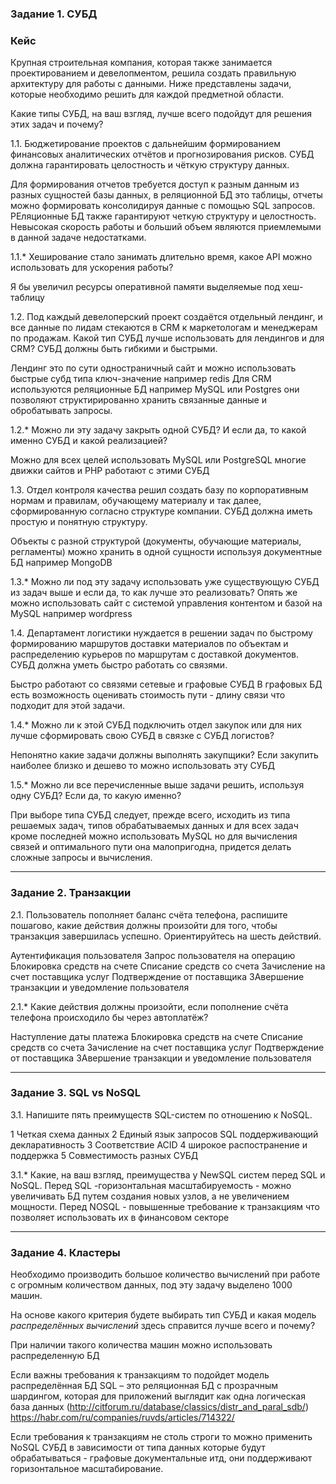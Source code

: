### Задание 1. СУБД

### Кейс
Крупная строительная компания, которая также занимается проектированием и девелопментом, решила создать 
правильную архитектуру для работы с данными. Ниже представлены задачи, которые необходимо решить для
каждой предметной области. 

Какие типы СУБД, на ваш взгляд, лучше всего подойдут для решения этих задач и почему? 
 
1.1. Бюджетирование проектов с дальнейшим формированием финансовых аналитических отчётов и прогнозирования рисков.
СУБД должна гарантировать целостность и чёткую структуру данных.

Для формирования отчетов требуется доступ к разным данным из разных сущностей базы данных, в реляционной БД это таблицы, отчеты можно формировать консолидируя данные с помощью SQL запросов. РЕляционные БД также гарантируют четкую структуру и целостность. Невысокая скорость работы и больший объем являются приемлемыми в данной задаче недостатками.

1.1.* Хеширование стало занимать длительно время, какое API можно использовать для ускорения работы? 

Я бы увеличил ресурсы оперативной памяти выделяемые под хеш-таблицу

1.2. Под каждый девелоперский проект создаётся отдельный лендинг, и все данные по лидам стекаются в CRM к 
маркетологам и менеджерам по продажам. Какой тип СУБД лучше использовать для лендингов и для CRM? 
СУБД должны быть гибкими и быстрыми.

Лендинг это по сути одностраничный сайт и можно использовать быстрые субд типа ключ-значение например redis
Для CRM используются реляционные БД например MySQL или Postgres они позволяют структирированно хранить связанные данные и обробатывать запросы.

1.2.* Можно ли эту задачу закрыть одной СУБД? И если да, то какой именно СУБД и какой реализацией?

Можно для всех целей использовать MySQL или PostgreSQL многие движки сайтов и PHP работают с этими СУБД

1.3. Отдел контроля качества решил создать базу по корпоративным нормам и правилам, обучающему материалу 
и так далее, сформированную согласно структуре компании. СУБД должна иметь простую и понятную структуру.

Объекты с разной структурой (документы, обучающие материалы, регламенты) можно хранить в одной сущности используя документные БД например MongoDB

1.3.* Можно ли под эту задачу использовать уже существующую СУБД из задач выше и если да, то как лучше это 
реализовать?
Опять же можно использовать сайт с системой управления контентом и базой на MySQL например wordpress

1.4. Департамент логистики нуждается в решении задач по быстрому формированию маршрутов доставки материалов 
по объектам и распределению курьеров по маршрутам с доставкой документов. СУБД должна уметь быстро работать
со связями.

Быстро работают со связями сетевые и графовые СУБД В графовых БД есть возможность оценивать стоимость пути - длину связи что подходит для этой задачи.

1.4.* Можно ли к этой СУБД подключить отдел закупок или для них лучше сформировать свою СУБД в связке с СУБД 
логистов?

Непонятно какие задачи должны выполнять закупщики? Если закупить наиболее близко и дешево то можно использовать эту СУБД 

1.5.* Можно ли все перечисленные выше задачи решить, используя одну СУБД? Если да, то какую именно?

При выборе типа СУБД следует, прежде всего, исходить из типа решаемых задач, типов обрабатываемых данных и для всех задач кроме последней можно использовать MySQL но для вычисления связей и оптимального пути она малопригодна, придется делать сложные запросы и вычисления. 



---

### Задание 2. Транзакции

2.1. Пользователь пополняет баланс счёта телефона, распишите пошагово, какие действия должны произойти для того, чтобы 
транзакция завершилась успешно. Ориентируйтесь на шесть действий.

Аутентификация пользователя
Запрос пользователя на операцию
Блокировка средств на счете
Списание средств со счета
Зачисление на счет поставщика услуг
Подтверждение от поставщика
ЗАвершение транзакции и уведомление пользователя


2.1.* Какие действия должны произойти, если пополнение счёта телефона происходило бы через автоплатёж?



Наступление даты платежа
Блокировка средств на счете
Списание средств со счета
Зачисление на счет поставщика услуг
Подтверждение от поставщика
ЗАвершение транзакции и уведомление пользователя

---

### Задание 3. SQL vs NoSQL

3.1. Напишите пять преимуществ SQL-систем по отношению к NoSQL. 

1 Четкая схема данных
2 Единый язык запросов SQL поддерживающий декларативность
3 Соответствие ACID
4 широкое распостранение и поддержка
5 Совместимость разных СУБД


3.1.* Какие, на ваш взгляд, преимущества у NewSQL систем перед SQL и NoSQL.
Перед SQL -горизонтальная масштабируемость - можно увеличивать БД путем создания новых узлов, а не увеличением мощности.
Перед NOSQL - повышенные требование к транзакциям что позволяет использовать их в финансовом секторе


---

### Задание 4. Кластеры

Необходимо производить большое количество вычислений при работе с огромным количеством данных, под эту задачу 
выделено 1000 машин. 

На основе какого критерия будете выбирать тип СУБД и какая модель *распределённых вычислений* 
здесь справится лучше всего и почему?

При наличии такого количества машин можно использовать распределенную БД 

Если важны требования к транзакциям то подойдет модель распределённая БД SQL – это реляционная БД с прозрачным шардингом, которая для приложений выглядит как одна логическая база данных (http://citforum.ru/database/classics/distr_and_paral_sdb/)
https://habr.com/ru/companies/ruvds/articles/714322/

Если требования к транзакциям не столь строги то можно применить NoSQL СУБД в зависимости от типа данных которые будут обрабатываться - графовые документальные итд, они поддерживают горизонтальное масштабирование.



